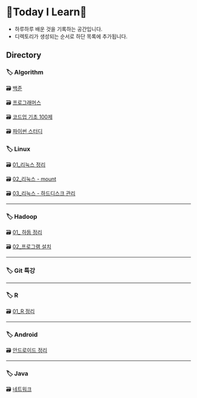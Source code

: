 # 🌱Today I Learn🌳

- 하루하루 배운 것을 기록하는 공간입니다.
- 디렉토리가 생성되는 순서로 하단 목록에 추가됩니다.

## Directory

### 🏷 Algorithm

🗃 [백준](https://github.com/cijbest/TIL/tree/master/Algorithm/Baekjoon)

🗃 [프로그래머스]()

🗃 [코드업 기초 100제](https://github.com/cijbest/TIL/tree/master/Algorithm)

🗃 [파이썬 스터디](https://github.com/cijbest/TIL/tree/master/Algorithm/PythonAlgorithm)

### 🏷 Linux

🗃 [01_리눅스 정리](https://github.com/cijbest/TIL/blob/master/Linux/01_%EB%A6%AC%EB%88%85%EC%8A%A4.md) 

🗃 [02_리눅스 - mount](https://github.com/cijbest/TIL/blob/master/Linux/02_%EB%A6%AC%EB%88%85%EC%8A%A4%20-%20mount.md)

🗃 [03_리눅스 - 하드디스크 관리](https://github.com/cijbest/TIL/blob/master/Linux/03_%EB%A6%AC%EB%88%85%EC%8A%A4%20-%20%ED%95%98%EB%93%9C%EB%94%94%EC%8A%A4%ED%81%AC%20%EA%B4%80%EB%A6%AC.md)

---

### 🏷 Hadoop

🗃 [01_ 하둡 정리](https://github.com/cijbest/TIL/blob/master/Hadoop/01_%ED%95%98%EB%91%A1.md)

🗃 [02_프로그램 설치](https://github.com/cijbest/TIL/blob/master/Hadoop/02_%ED%94%84%EB%A1%9C%EA%B7%B8%EB%9E%A8%20%EC%84%A4%EC%B9%98.md)

---

### 🏷 Git 특강

---

### 🏷 R

🗃 [01_R 정리](https://github.com/cijbest/TIL/blob/master/R/01_R.md) 



---

### 🏷 Android

🗃 [안드로이드 정리](https://github.com/cijbest/TIL/tree/master/Android) 

---

### 🏷 Java

🗃 [네트워크](https://github.com/cijbest/TIL/tree/master/Java)

